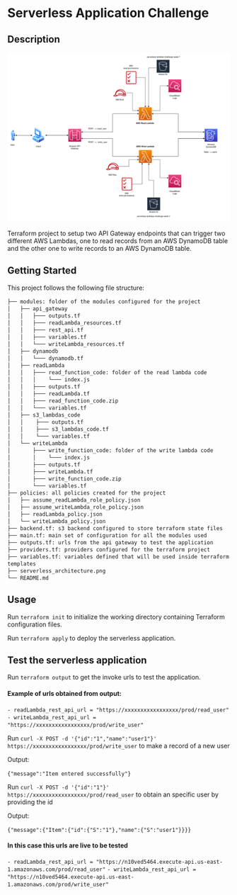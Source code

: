 # Serverless Application Challenge

## Description
![Alt text](/serverless_architecture.png?raw=true "Serverless architecture")

Terraform project to setup two API Gateway endpoints that can trigger two different AWS Lambdas, one to read records from an AWS DynamoDB table and the other one to write records to an AWS DynamoDB table.

## Getting Started
This project follows the following file structure:
```
├── modules: folder of the modules configured for the project
│   ├── api_gateway
│   │   ├─── outputs.tf
│   │   ├─── readLambda_resources.tf
│   │   ├─── rest_api.tf
│   │   ├─── variables.tf
│   │   └─── writeLambda_resources.tf
│   ├── dynamodb
│   │   └─── dynamodb.tf
│   ├── readLambda
│   │   ├─── read_function_code: folder of the read lambda code
│   │   │    └─── index.js
│   │   ├─── outputs.tf
│   │   ├─── readLambda.tf
│   │   ├─── read_function_code.zip
│   │   └─── variables.tf
│   ├── s3_lambdas_code
│   │    ├─── outputs.tf
│   │    ├─── s3_lambdas_code.tf
│   │    └─── variables.tf
│   └── writeLambda
│       ├─── write_function_code: folder of the write lambda code
│       │    └─── index.js
│       ├─── outputs.tf
│       ├─── writeLambda.tf
│       ├─── write_function_code.zip
│       └─── variables.tf
├── policies: all policies created for the project
│   ├── assume_readLambda_role_policy.json
│   ├── assume_writeLambda_role_policy.json
│   ├── readLambda_policy.json
│   └── writeLambda_policy.json
├── backend.tf: s3 backend configured to store terraform state files
├── main.tf: main set of configuration for all the modules used
├── outputs.tf: urls from the api gateway to test the application
├── providers.tf: providers configured for the terraform project
├── variables.tf: variables defined that will be used inside terraform templates
├── serverless_architecture.png
└── README.md
```

## Usage
Run ```terraform init``` to initialize the working directory containing Terraform configuration files.

Run ```terraform apply``` to deploy the serverless application.


## Test the serverless application

Run ```terraform output``` to get the invoke urls to test the application.

#### Example of urls obtained from output:

` - readLambda_rest_api_url = "https://xxxxxxxxxxxxxxxxx/prod/read_user" `
` - writeLambda_rest_api_url = "https://xxxxxxxxxxxxxxxxx/prod/write_user" `

Run ```curl -X POST -d '{"id":"1","name":"user1"}' https://xxxxxxxxxxxxxxxxx/prod/write_user``` to make a record of a new user

Output:

  `{"message":"Item entered successfully"}`


Run ```curl -X POST -d '{"id":"1"}' https://xxxxxxxxxxxxxxxxx/prod/read_user``` to obtain an specific user by providing the id

Output:

  `{"message":{"Item":{"id":{"S":"1"},"name":{"S":"user1"}}}}`


#### In this case this urls are live to be tested 

` - readLambda_rest_api_url = "https://n10ved5464.execute-api.us-east-1.amazonaws.com/prod/read_user" `
` - writeLambda_rest_api_url = "https://n10ved5464.execute-api.us-east-1.amazonaws.com/prod/write_user" ` 

